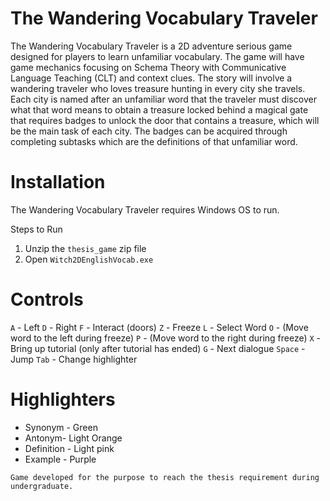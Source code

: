 # The Wandering Vocabulary Traveler
The Wandering Vocabulary Traveler is a 2D adventure serious game designed for players to learn unfamiliar vocabulary. The game will have game mechanics focusing on Schema Theory with Communicative Language Teaching (CLT) and context clues. The story will involve a wandering traveler who loves treasure hunting in every city she travels. Each city is named after an unfamiliar word that the traveler must discover what that word means to obtain a treasure locked behind a magical gate that requires badges to unlock the door that contains a treasure, which will be the main task of each city. The badges can be acquired through completing subtasks which are the definitions of that unfamiliar word.

# Installation
The Wandering Vocabulary Traveler requires Windows OS to run.

Steps to Run
1. Unzip the ``thesis_game`` zip file
2. Open ``Witch2DEnglishVocab.exe``

# Controls
``A`` - Left
``D`` - Right
``F`` - Interact (doors)
``Z`` - Freeze
``L`` - Select Word
``O`` - (Move word to the left during freeze)
``P`` - (Move word to the right during freeze)
``X`` - Bring up tutorial (only after tutorial has ended)
``G`` - Next dialogue
``Space`` - Jump
``Tab`` - Change highlighter

# Highlighters
* Synonym - Green
* Antonym- Light Orange
* Definition - Light pink
* Example - Purple
 

```
Game developed for the purpose to reach the thesis requirement during undergraduate. 
```